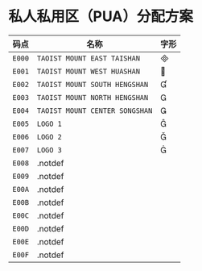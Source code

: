 # 私人私用区（PUA）分配方案

|码点|名称|字形|
|-|-|-|
|`E000`|`TAOIST MOUNT EAST TAISHAN`||
|`E001`|`TAOIST MOUNT WEST HUASHAN`||
|`E002`|`TAOIST MOUNT SOUTH HENGSHAN`||
|`E003`|`TAOIST MOUNT NORTH HENGSHAN`||
|`E004`|`TAOIST MOUNT CENTER SONGSHAN`||
|`E005`|`LOGO 1`||
|`E006`|`LOGO 2`||
|`E007`|`LOGO 3`||
|`E008`|.notdef||
|`E009`|.notdef||
|`E00A`|.notdef||
|`E00B`|.notdef||
|`E00C`|.notdef||
|`E00D`|.notdef||
|`E00E`|.notdef||
|`E00F`|.notdef||
